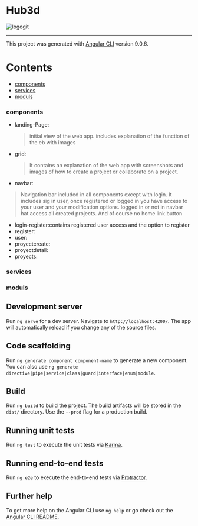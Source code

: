 # Hub3d
![logogit](https://user-images.githubusercontent.com/59829399/77955181-0c19c180-72d0-11ea-83b1-8d1879dd7995.png)

---

This project was generated with [Angular CLI](https://github.com/angular/angular-cli) version 9.0.6.

# Contents

- [components](#components)
- [services](#services)
- [moduls](#moduls)


### components
- landing-Page:
  > initial view of the web app. includes explanation of the function of the eb with images
- grid:
  > It contains an explanation of the web app with screenshots and images of how to create a project or collaborate on a project.
- navbar:
> Navigation bar included in all components except with login.
  It includes sig in user, once registered or logged in you have access to your user and your modification options.
  logged in or not in navbar hat access all created projects.
  And of course no home link button
- login-register:contains registered user access and the option to register
- register:
- user:
- proyectcreate:
- proyectdetail:
- proyects:


### services



### moduls




## Development server

Run `ng serve` for a dev server. Navigate to `http://localhost:4200/`. The app will automatically reload if you change any of the source files.

## Code scaffolding

Run `ng generate component component-name` to generate a new component. You can also use `ng generate directive|pipe|service|class|guard|interface|enum|module`.

## Build

Run `ng build` to build the project. The build artifacts will be stored in the `dist/` directory. Use the `--prod` flag for a production build.

## Running unit tests

Run `ng test` to execute the unit tests via [Karma](https://karma-runner.github.io).

## Running end-to-end tests

Run `ng e2e` to execute the end-to-end tests via [Protractor](http://www.protractortest.org/).

## Further help

To get more help on the Angular CLI use `ng help` or go check out the [Angular CLI README](https://github.com/angular/angular-cli/blob/master/README.md).
